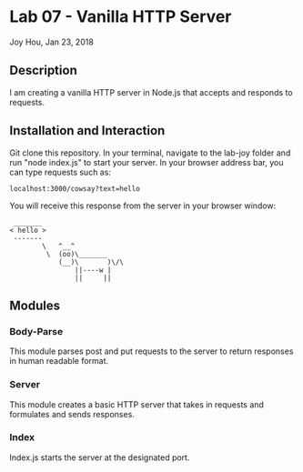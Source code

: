 # Lab 07 - Vanilla HTTP Server
Joy Hou, Jan 23, 2018

## Description
I am creating a vanilla HTTP server in Node.js that accepts and responds to requests.

## Installation and Interaction
Git clone this repository. In your terminal, navigate to the lab-joy folder and run "node index.js" to start your server. In your browser address bar, you can type requests such as:

```localhost:3000/cowsay?text=hello```

You will receive this response from the server in your browser window:

```
 _______
< hello >
 -------
        \   ^__^
         \  (oo)\_______
            (__)\       )\/\
                ||----w |
                ||     ||
```

## Modules
### Body-Parse
This module parses post and put requests to the server to return responses in human readable format.

### Server
This module creates a basic HTTP server that takes in requests and formulates and sends responses. 

### Index
Index.js starts the server at the designated port.